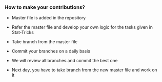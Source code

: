 ### How to make your contributions?

* Master file is added in the repository

* Refer the master file and develop your own logic for the tasks given in Stat-Tricks

* Take branch from the master file

* Commit your branches on a daily basis

* We will review all branches and commit the best one

* Next day, you have to take branch from the new master file and work on it
